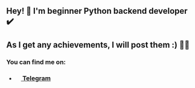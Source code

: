 **<h2> Hey! 👋 I'm beginner Python backend developer :heavy_check_mark: </h2>**

**<h2> As I get any achievements, I will post them :) :tada::sparkles: </h2>**

**<h3> You can find me on: </h3>**
- <h3>
    <a href="https://t.me/MercyClassic"> 
        <img height=15 width=15 src="https://upload.wikimedia.org/wikipedia/commons/8/83/Telegram_2019_Logo.svg">
        Telegram 
    </a>
</h3>
